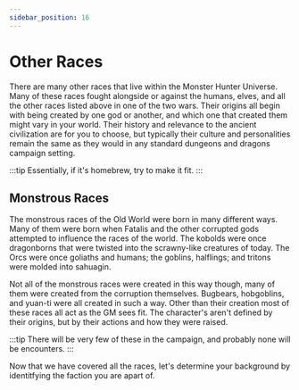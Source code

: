 ```yaml
---
sidebar_position: 16
---
```


# Other Races

There are many other races that live within the Monster Hunter Universe. Many of these races fought alongside or against the humans, elves, and all the other races listed above in one of the two wars. Their origins all begin with being created by one god or another, and which one that created them might vary in your world. Their history and relevance to the ancient civilization are for you to choose, but typically their culture and personalities remain the same as they would in any standard dungeons and dragons campaign setting.

:::tip
Essentially, if it's homebrew, try to make it fit.
:::

## Monstrous Races

The monstrous races of the Old World were born in many different ways. Many of them were born when Fatalis and the other corrupted gods attempted to influence the races of the world. The kobolds were once dragonborns that were twisted into the scrawny-like creatures of today. The Orcs were once goliaths and humans; the goblins, halflings; and tritons were molded into sahuagin.

Not all of the monstrous races were created in this way though, many of them were created from the corruption themselves. Bugbears, hobgoblins, and yuan-ti were all created in such a way. Other than their creation most of these races all act as the GM sees fit. The character's aren't defined by their origins, but by their actions and how they were raised.

:::tip 
There will be very few of these in the campaign, and probably none will be encounters.
:::

Now that we have covered all the races, let's determine your background by identitfying the faction you are apart of.